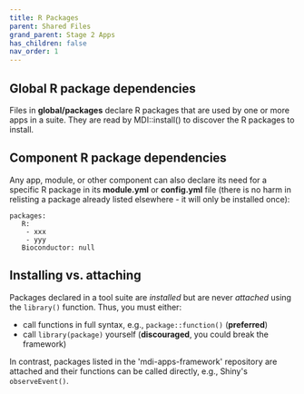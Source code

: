 ```yaml
---
title: R Packages
parent: Shared Files
grand_parent: Stage 2 Apps
has_children: false
nav_order: 1
---
```


## Global R package dependencies

Files in **global/packages** declare R packages 
that are used by one or more apps in a suite. They are read by 
MDI::install() to discover the R packages to install.

## Component R package dependencies

Any app, module, or other component can also declare its need
for a specific R package in its **module.yml** or **config.yml** file
(there is no harm in relisting a package already listed 
elsewhere - it will only be installed once):

```
packages: 
   R:  
    - xxx
    - yyy
   Bioconductor: null
```

## Installing vs. attaching

Packages declared in a tool suite are _installed_ but are never _attached_ using the <code>library()</code> function. Thus, you must either:

- call functions in full syntax, e.g., <code>package::function()</code> (**preferred**)
- call <code>library(package)</code> yourself (**discouraged**, you could break the framework)

In contrast, packages listed in the 'mdi-apps-framework' repository are attached and their functions can be called directly, e.g., Shiny's <code>observeEvent()</code>.
